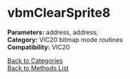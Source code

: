 # vbmClearSprite8

**Parameters:** address, address;  
**Category:** VIC20 bitmap mode routines  
**Compatibility:** VIC20  


[Back to Categories](../categories/vic20_bitmap_mode_routines.md)  
[Back to Methods List](../../SUMMARY.md)
